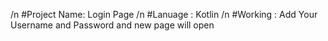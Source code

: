 /n #Project Name: Login Page
/n #Lanuage : Kotlin
/n #Working : Add Your Username and Password and new page will open 
